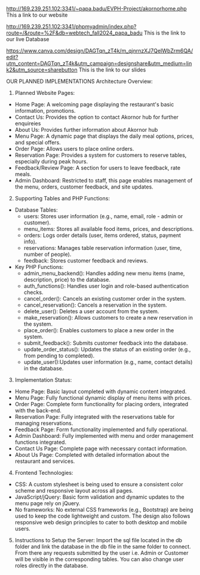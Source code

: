 http://169.239.251.102:3341/~papa.badu/EVPH-Project/akornorhome.php
This a link to our website 

http://169.239.251.102:3341/phpmyadmin/index.php?route=/&route=%2F&db=webtech_fall2024_papa_badu
This is the link to our live Database 

https://www.canva.com/design/DAGTqn_zT4k/m_qjnrnzXJ7QeIWbZrm6QA/edit?utm_content=DAGTqn_zT4k&utm_campaign=designshare&utm_medium=link2&utm_source=sharebutton
This is the link to our slides

OUR PLANNED IMPLEMENTATIONS
Architecture Overview:
1. Planned Website Pages:
* Home Page: A welcoming page displaying the restaurant's basic information, promotions.
* Contact Us: Provides the option to contact Akornor hub for further enquireies
* About Us: Provides further information about Akornor hub
* Menu Page: A dynamic page that displays the daily meal options, prices, and special offers.
* Order Page: Allows users to place online orders.
* Reservation Page: Provides a system for customers to reserve tables, especially during peak hours.
* Feedback/Review Page: A section for users to leave feedback, rate meals.
* Admin Dashboard: Restricted to staff, this page enables management of the menu, orders, customer feedback, and site updates.
2. Supporting Tables and PHP Functions:
* Database Tables:
    * users: Stores user information (e.g., name, email, role - admin or customer).
    * menu_items: Stores all available food items, prices, and descriptions.
    * orders: Logs order details (user, items ordered, status, payment info).
    * reservations: Manages table reservation information (user, time, number of people).
    * feedback: Stores customer feedback and reviews.
* Key PHP Functions:
    * admin_menu_backend(): Handles adding new menu items (name, description, price) to the database.
    * auth_functions(): Handles user login and role-based authentication checks.
    * cancel_order(): Cancels an existing customer order in the system.
    * cancel_reservation(): Cancels a reservation in the system.
    * delete_user(): Deletes a user account from the system.
    * make_reservation(): Allows customers to create a new reservation in the system.
    * place_order(): Enables customers to place a new order in the system.
    * submit_feedback(): Submits customer feedback into the database.
    * update_order_status(): Updates the status of an existing order (e.g., from pending to completed).
    * update_user():Updates user information (e.g., name, contact details) in the database.
3. Implementation Status:
* Home Page: Basic layout completed with dynamic content integrated.
* Menu Page: Fully functional dynamic display of menu items with prices.
* Order Page: Complete form functionality for placing orders, integrated with the back-end.
* Reservation Page: Fully integrated with the reservations table for managing reservations.
* Feedback Page: Form functionality implemented and fully operational.
* Admin Dashboard: Fully implemented with menu and order management functions integrated.
* Contact Us Page: Complete page with necessary contact information.
* About Us Page: Completed with detailed information about the restaurant and services.
4. Frontend Technologies:
* CSS: A custom stylesheet is being used to ensure a consistent color scheme and responsive layout across all pages.
* JavaScript/jQuery: Basic form validation and dynamic updates to the menu page rely on jQuery.
* No frameworks: No external CSS frameworks (e.g., Bootstrap) are being used to keep the code lightweight and custom.
The design also follows responsive web design principles to cater to both desktop and mobile users.
5. Instructions to Setup the Server:
Import the sql file located in the db folder and link the database in the db file in the same folder to connect. From there any requests submitted by the user i.e. Admin or Customer will be visible in the corresponding tables. You can also change user roles directly in the database.


